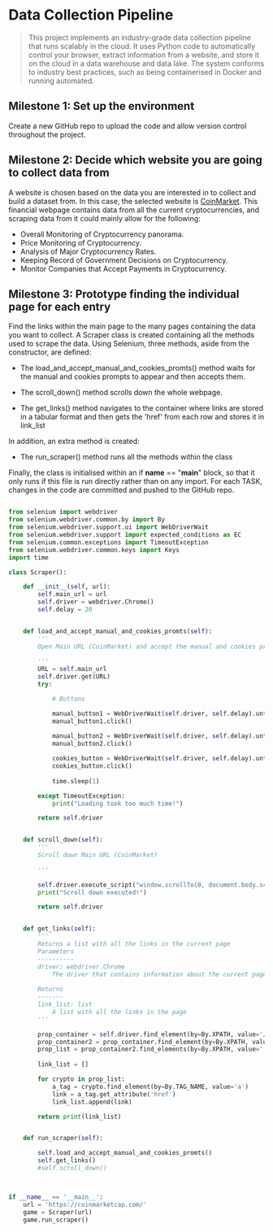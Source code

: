 # Data Collection Pipeline

> This project implements an industry-grade data collection pipeline that runs scalably in the cloud. It uses Python code to automatically control your browser, extract information from a website, and store it on the cloud in a data warehouse and data lake. The system conforms to industry best practices, such as being containerised in Docker and running automated.

## Milestone 1: Set up the environment

Create a new GitHub repo to upload the code and allow version control throughout the project.


## Milestone 2: Decide which website you are going to collect data from

A website is chosen based on the data you are interested in to collect and build a dataset from. In this case, the selected website is [CoinMarket](https://coinmarketcap.com/). This financial webpage contains data from all the current cryptocurrencies, and scraping data from it could mainly allow for the following:

- Overall Monitoring of Cryptocurrency panorama.
- Price Monitoring of Cryptocurrency.
- Analysis of Major Cryptocurrency Rates.
- Keeping Record of Government Decisions on Cryptocurrency.
- Monitor Companies that Accept Payments in Cryptocurrency.

## Milestone 3: Prototype finding the individual page for each entry

Find the links within the main page to the many pages containing the data you want to collect. A Scraper class is created containing all the methods used to scrape the data. Using Selenium, three methods, aside from the constructor, are defined:

 - The load_and_accept_manual_and_cookies_promts() method waits for the manual and cookies prompts to appear and then accepts them.

 - The scroll_down() method scrolls down the whole webpage.

 - The get_links() method navigates to the container where links are stored in a tabular format and then gets the 'href' from each row and stores it in link_list

 In addition, an extra method is created:

 - The run_scraper() method runs all the methods within the class

Finally, the class is initialised within an  if __name__ == "__main__" block, so that it only runs if this file is run directly rather than on any import. For each TASK, changes in the code are committed and pushed to the GitHub repo.

```python

from selenium import webdriver
from selenium.webdriver.common.by import By
from selenium.webdriver.support.ui import WebDriverWait
from selenium.webdriver.support import expected_conditions as EC
from selenium.common.exceptions import TimeoutException
from selenium.webdriver.common.keys import Keys
import time

class Scraper():

    def __init__(self, url):
        self.main_url = url
        self.driver = webdriver.Chrome() 
        self.delay = 20


    def load_and_accept_manual_and_cookies_promts(self):
        '''
        Open Main URL (CoinMarket) and accept the manual and cookies prompt
        
        '''
        URL = self.main_url
        self.driver.get(URL)
        try:

            # Buttons

            manual_button1 = WebDriverWait(self.driver, self.delay).until(EC.presence_of_element_located((By.XPATH, '/html/body/div[3]/div[2]/div[4]/button')))
            manual_button1.click()
           
            manual_button2 = WebDriverWait(self.driver, self.delay).until(EC.presence_of_element_located((By.XPATH, '/html/body/div[3]/div[2]/div[4]/button')))
            manual_button2.click()

            cookies_button = WebDriverWait(self.driver, self.delay).until(EC.presence_of_element_located((By.XPATH, '//*[@id="cmc-cookie-policy-banner"]/div[2]')))
            cookies_button.click()
            
            time.sleep(1)

        except TimeoutException:
            print("Loading took too much time!")

        return self.driver 


    def scroll_down(self):
        '''
        Scroll down Main URL (CoinMarket) 
        
        '''

        self.driver.execute_script("window.scrollTo(0, document.body.scrollHeight);")
        print("Scroll down executed!")

        return self.driver 


    def get_links(self):
        '''
        Returns a list with all the links in the current page
        Parameters
        ----------
        driver: webdriver.Chrome
            The driver that contains information about the current page
        
        Returns
        -------
        link_list: list
            A list with all the links in the page
        '''

        prop_container = self.driver.find_element(by=By.XPATH, value='//*[@id="__next"]/div/div[1]/div[2]/div/div[1]/div[4]/table')
        prop_container2 = prop_container.find_element(by=By.XPATH, value='./tbody')
        prop_list = prop_container2.find_elements(by=By.XPATH, value='./tr')
        
        link_list = []

        for crypto in prop_list:
            a_tag = crypto.find_element(by=By.TAG_NAME, value='a')
            link = a_tag.get_attribute('href')
            link_list.append(link)

        return print(link_list)


    def run_scraper(self):

        self.load_and_accept_manual_and_cookies_promts()
        self.get_links()
        #self.scroll_down()



if __name__ == '__main__':
    url = 'https://coinmarketcap.com/'
    game = Scraper(url)
    game.run_scraper()


```
